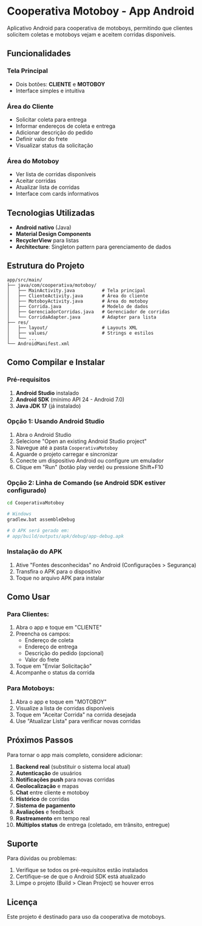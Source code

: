 # Cooperativa Motoboy - App Android

Aplicativo Android para cooperativa de motoboys, permitindo que clientes solicitem coletas e motoboys vejam e aceitem corridas disponíveis.

## Funcionalidades

### Tela Principal
- Dois botões: **CLIENTE** e **MOTOBOY**
- Interface simples e intuitiva

### Área do Cliente
- Solicitar coleta para entrega
- Informar endereços de coleta e entrega
- Adicionar descrição do pedido
- Definir valor do frete
- Visualizar status da solicitação

### Área do Motoboy
- Ver lista de corridas disponíveis
- Aceitar corridas
- Atualizar lista de corridas
- Interface com cards informativos

## Tecnologias Utilizadas

- **Android nativo** (Java)
- **Material Design Components**
- **RecyclerView** para listas
- **Architecture**: Singleton pattern para gerenciamento de dados

## Estrutura do Projeto

```
app/src/main/
├── java/com/cooperativa/motoboy/
│   ├── MainActivity.java          # Tela principal
│   ├── ClienteActivity.java       # Área do cliente
│   ├── MotoboyActivity.java       # Área do motoboy
│   ├── Corrida.java               # Modelo de dados
│   ├── GerenciadorCorridas.java   # Gerenciador de corridas
│   └── CorridaAdapter.java        # Adapter para lista
├── res/
│   ├── layout/                    # Layouts XML
│   ├── values/                    # Strings e estilos
│   └── ...
└── AndroidManifest.xml
```

## Como Compilar e Instalar

### Pré-requisitos
1. **Android Studio** instalado
2. **Android SDK** (mínimo API 24 - Android 7.0)
3. **Java JDK 17** (já instalado)

### Opção 1: Usando Android Studio
1. Abra o Android Studio
2. Selecione "Open an existing Android Studio project"
3. Navegue até a pasta `CooperativaMotoboy`
4. Aguarde o projeto carregar e sincronizar
5. Conecte um dispositivo Android ou configure um emulador
6. Clique em "Run" (botão play verde) ou pressione Shift+F10

### Opção 2: Linha de Comando (se Android SDK estiver configurado)
```bash
cd CooperativaMotoboy

# Windows
gradlew.bat assembleDebug

# O APK será gerado em:
# app/build/outputs/apk/debug/app-debug.apk
```

### Instalação do APK
1. Ative "Fontes desconhecidas" no Android (Configurações > Segurança)
2. Transfira o APK para o dispositivo
3. Toque no arquivo APK para instalar

## Como Usar

### Para Clientes:
1. Abra o app e toque em "CLIENTE"
2. Preencha os campos:
   - Endereço de coleta
   - Endereço de entrega
   - Descrição do pedido (opcional)
   - Valor do frete
3. Toque em "Enviar Solicitação"
4. Acompanhe o status da corrida

### Para Motoboys:
1. Abra o app e toque em "MOTOBOY"
2. Visualize a lista de corridas disponíveis
3. Toque em "Aceitar Corrida" na corrida desejada
4. Use "Atualizar Lista" para verificar novas corridas

## Próximos Passos

Para tornar o app mais completo, considere adicionar:

1. **Backend real** (substituir o sistema local atual)
2. **Autenticação** de usuários
3. **Notificações push** para novas corridas
4. **Geolocalização** e mapas
5. **Chat** entre cliente e motoboy
6. **Histórico** de corridas
7. **Sistema de pagamento**
8. **Avaliações** e feedback
9. **Rastreamento** em tempo real
10. **Múltiplos status** de entrega (coletado, em trânsito, entregue)

## Suporte

Para dúvidas ou problemas:
1. Verifique se todos os pré-requisitos estão instalados
2. Certifique-se de que o Android SDK está atualizado
3. Limpe o projeto (Build > Clean Project) se houver erros

## Licença

Este projeto é destinado para uso da cooperativa de motoboys.

